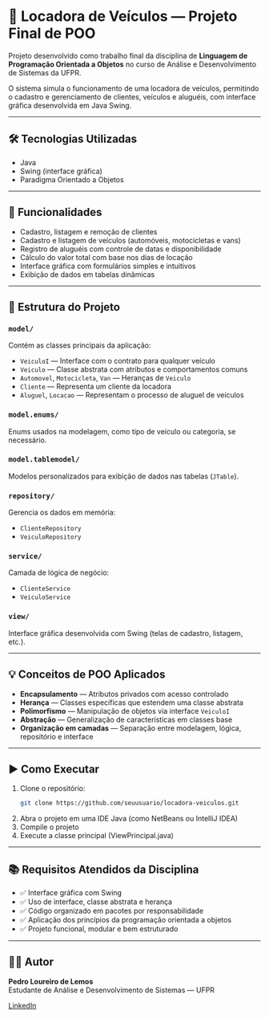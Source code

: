 # 🚗 Locadora de Veículos — Projeto Final de POO

Projeto desenvolvido como trabalho final da disciplina de **Linguagem de Programação Orientada a Objetos** no curso de Análise e Desenvolvimento de Sistemas da UFPR.

O sistema simula o funcionamento de uma locadora de veículos, permitindo o cadastro e gerenciamento de clientes, veículos e aluguéis, com interface gráfica desenvolvida em Java Swing.

---

## 🛠️ Tecnologias Utilizadas

- Java
- Swing (interface gráfica)
- Paradigma Orientado a Objetos

---

## 📌 Funcionalidades

- Cadastro, listagem e remoção de clientes  
- Cadastro e listagem de veículos (automóveis, motocicletas e vans)  
- Registro de aluguéis com controle de datas e disponibilidade  
- Cálculo do valor total com base nos dias de locação  
- Interface gráfica com formulários simples e intuitivos  
- Exibição de dados em tabelas dinâmicas

---

## 🧱 Estrutura do Projeto

### `model/`  
Contém as classes principais da aplicação:
- `VeiculoI` — Interface com o contrato para qualquer veículo  
- `Veiculo` — Classe abstrata com atributos e comportamentos comuns  
- `Automovel`, `Motocicleta`, `Van` — Heranças de `Veiculo`  
- `Cliente` — Representa um cliente da locadora  
- `Aluguel`, `Locacao` — Representam o processo de aluguel de veículos

### `model.enums/`  
Enums usados na modelagem, como tipo de veículo ou categoria, se necessário.

### `model.tablemodel/`  
Modelos personalizados para exibição de dados nas tabelas (`JTable`).

### `repository/`  
Gerencia os dados em memória:
- `ClienteRepository`
- `VeiculoRepository`

### `service/`  
Camada de lógica de negócio:
- `ClienteService`
- `VeiculoService`

### `view/`  
Interface gráfica desenvolvida com Swing (telas de cadastro, listagem, etc.).

---

## 💡 Conceitos de POO Aplicados

- **Encapsulamento** — Atributos privados com acesso controlado  
- **Herança** — Classes específicas que estendem uma classe abstrata  
- **Polimorfismo** — Manipulação de objetos via interface `VeiculoI`  
- **Abstração** — Generalização de características em classes base  
- **Organização em camadas** — Separação entre modelagem, lógica, repositório e interface

---

## ▶️ Como Executar

1. Clone o repositório:
   ```bash
   git clone https://github.com/seuusuario/locadora-veiculos.git
2. Abra o projeto em uma IDE Java (como NetBeans ou IntelliJ IDEA)
3. Compile o projeto
4. Execute a classe principal (ViewPrincipal.java)

---

## 📚 Requisitos Atendidos da Disciplina

- ✅ Interface gráfica com Swing  
- ✅ Uso de interface, classe abstrata e herança  
- ✅ Código organizado em pacotes por responsabilidade  
- ✅ Aplicação dos princípios da programação orientada a objetos  
- ✅ Projeto funcional, modular e bem estruturado

---

## 👨‍💻 Autor

**Pedro Loureiro de Lemos**  
Estudante de Análise e Desenvolvimento de Sistemas — UFPR 

[LinkedIn](https://www.linkedin.com/in/loureirolemos/)

